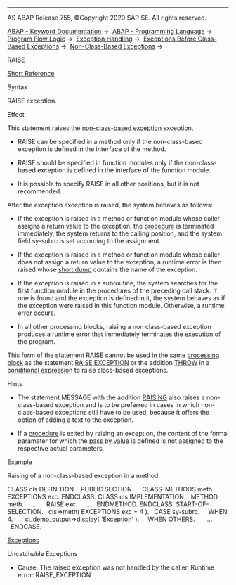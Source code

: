   

* * *

AS ABAP Release 755, ©Copyright 2020 SAP SE. All rights reserved.

[ABAP - Keyword Documentation](javascript:call_link\('abenabap.htm'\)) →  [ABAP - Programming Language](javascript:call_link\('abenabap_reference.htm'\)) →  [Program Flow Logic](javascript:call_link\('abenabap_flow_logic.htm'\)) →  [Exception Handling](javascript:call_link\('abenabap_exceptions.htm'\)) →  [Exceptions Before Class-Based Exceptions](javascript:call_link\('abenexceptions_pre_610.htm'\)) →  [Non-Class-Based Exceptions](javascript:call_link\('abenexceptions_non_class.htm'\)) → 

RAISE

[Short Reference](javascript:call_link\('abapraise_shortref.htm'\))

Syntax

RAISE exception.

Effect

This statement raises the [non-class-based exception](javascript:call_link\('abenexceptions_non_class.htm'\)) exception.

-   RAISE can be specified in a method only if the non-class-based exception is defined in the interface of the method.

-   RAISE should be specified in function modules only if the non-class-based exception is defined in the interface of the function module.

-   It is possible to specify RAISE in all other positions, but it is not recommended.

After the exception exception is raised, the system behaves as follows:

-   If the exception is raised in a method or function module whose caller assigns a return value to the exception, the [procedure](javascript:call_link\('abenprocedure_glosry.htm'\) "Glossary Entry") is terminated immediately, the system returns to the calling position, and the system field sy-subrc is set according to the assignment.

-   If the exception is raised in a method or function module whose caller does not assign a return value to the exception, a runtime error is then raised whose [short dump](javascript:call_link\('abenshort_dump_glosry.htm'\) "Glossary Entry") contains the name of the exception.

-   If the exception is raised in a subroutine, the system searches for the first function module in the procedures of the preceding call stack. If one is found and the exception is defined in it, the system behaves as if the exception were raised in this function module. Otherwise, a runtime error occurs.

-   In all other processing blocks, raising a non class-based exception produces a runtime error that immediately terminates the execution of the program.

This form of the statement RAISE cannot be used in the same [processing block](javascript:call_link\('abenprocessing_block_glosry.htm'\) "Glossary Entry") as the statement [RAISE EXCEPTION](javascript:call_link\('abapraise_exception_class.htm'\)) or the addition [THROW](javascript:call_link\('abenconditional_expression_result.htm'\)) in a [conditional expression](javascript:call_link\('abenconditional_expressions.htm'\)) to raise class-based exceptions.

Hints

-   The statement MESSAGE with the addition [RAISING](javascript:call_link\('abapmessage_raising.htm'\)) also raises a non-class-based exception and is to be preferred in cases in which non-class-based exceptions still have to be used, because it offers the option of adding a text to the exception.

-   If a [procedure](javascript:call_link\('abenprocedure_glosry.htm'\) "Glossary Entry") is exited by raising an exception, the content of the formal parameter for which the [pass by value](javascript:call_link\('abenpass_by_value_glosry.htm'\) "Glossary Entry") is defined is not assigned to the respective actual parameters.
    

Example

Raising of a non-class-based exception in a method.

CLASS cls DEFINITION.
  PUBLIC SECTION.
    CLASS-METHODS meth EXCEPTIONS exc.
ENDCLASS.
CLASS cls IMPLEMENTATION.
  METHOD meth.
    ...
    RAISE exc.
    ...
  ENDMETHOD.
ENDCLASS.
START-OF-SELECTION.
  cls=>meth( EXCEPTIONS exc = 4 ).
  CASE sy-subrc.
    WHEN 4.
      cl\_demo\_output=>display( 'Exception' ).
    WHEN OTHERS.
      ...
  ENDCASE.

[Exceptions](javascript:call_link\('abenabap_language_exceptions.htm'\))

Uncatchable Exceptions

-   Cause: The raised exception was not handled by the caller.
    Runtime error: RAISE\_EXCEPTION